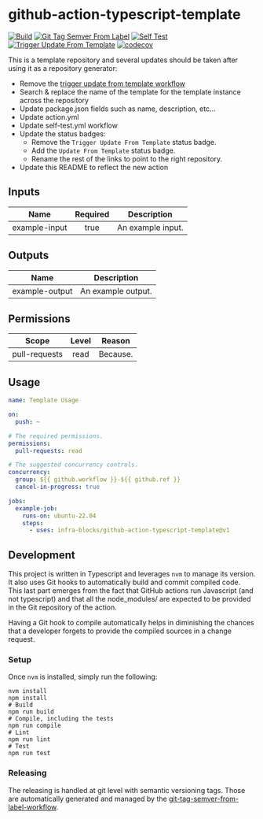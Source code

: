 # github-action-typescript-template
[![Build](https://github.com/infra-blocks/github-action-typescript-template/actions/workflows/build.yml/badge.svg)](https://github.com/infra-blocks/github-action-typescript-template/actions/workflows/build.yml)
[![Git Tag Semver From Label](https://github.com/infra-blocks/github-action-typescript-template/actions/workflows/git-tag-semver-from-label.yml/badge.svg)](https://github.com/infra-blocks/github-action-typescript-template/actions/workflows/git-tag-semver-from-label.yml)
[![Self Test](https://github.com/infra-blocks/github-action-typescript-template/actions/workflows/self-test.yml/badge.svg)](https://github.com/infra-blocks/github-action-typescript-template/actions/workflows/self-test.yml)
[![Trigger Update From Template](https://github.com/infra-blocks/github-action-typescript-template/actions/workflows/trigger-update-from-template.yml/badge.svg)](https://github.com/infra-blocks/github-action-typescript-template/actions/workflows/trigger-update-from-template.yml)
[![codecov](https://codecov.io/gh/infra-blocks/github-action-typescript-template/graph/badge.svg?token=TERW0UC3F4)](https://codecov.io/gh/infra-blocks/github-action-typescript-template)

This is a template repository and several updates should be taken after using it as a repository generator:
- Remove the [trigger update from template workflow](.github/workflows/trigger-update-from-template.yml)
- Search & replace the name of the template for the template instance across the repository
- Update package.json fields such as name, description, etc...
- Update action.yml
- Update self-test.yml workflow
- Update the status badges:
    - Remove the `Trigger Update From Template` status badge.
    - Add the `Update From Template` status badge.
    - Rename the rest of the links to point to the right repository.
- Update this README to reflect the new action

## Inputs

|     Name      | Required | Description       |
|:-------------:|:--------:|-------------------|
| example-input |   true   | An example input. |

## Outputs

|      Name      | Description        |
|:--------------:|--------------------|
| example-output | An example output. |

## Permissions

|     Scope     | Level | Reason   |
|:-------------:|:-----:|----------|
| pull-requests | read  | Because. |

## Usage

```yaml
name: Template Usage

on:
  push: ~

# The required permissions.
permissions:
  pull-requests: read

# The suggested concurrency controls.
concurrency:
  group: ${{ github.workflow }}-${{ github.ref }}
  cancel-in-progress: true

jobs:
  example-job:
    runs-on: ubuntu-22.04
    steps:
      - uses: infra-blocks/github-action-typescript-template@v1
```

## Development

This project is written in Typescript and leverages `nvm` to manage its version. It also uses Git hooks
to automatically build and commit compiled code. This last part emerges from the fact that GitHub actions
run Javascript (and not typescript) and that all the node_modules/ are expected to be provided in the Git
repository of the action.

Having a Git hook to compile automatically helps in diminishing the chances that a developer forgets to
provide the compiled sources in a change request.

### Setup

Once `nvm` is installed, simply run the following:

```
nvm install
npm install
# Build
npm run build
# Compile, including the tests
npm run compile
# Lint
npm run lint
# Test
npm run test
``` 

### Releasing

The releasing is handled at git level with semantic versioning tags. Those are automatically generated and managed
by the [git-tag-semver-from-label-workflow](https://github.com/infra-blocks/git-tag-semver-from-label-workflow).
